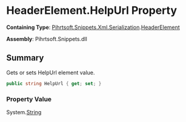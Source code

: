 # HeaderElement\.HelpUrl Property

**Containing Type**: [Pihrtsoft.Snippets.Xml.Serialization](../../README.md)\.[HeaderElement](../README.md)

**Assembly**: Pihrtsoft\.Snippets\.dll

## Summary

Gets or sets HelpUrl element value\.

```csharp
public string HelpUrl { get; set; }
```

### Property Value

System\.[String](https://docs.microsoft.com/en-us/dotnet/api/system.string)

